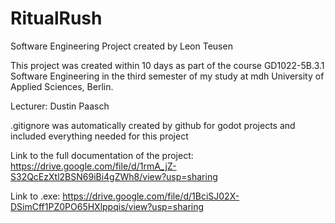 # RitualRush
Software Engineering Project created by Leon Teusen

This project was created within 10 days as part of the course GD1022-5B.3.1 Software Engineering in the third semester of my study at mdh University of Applied Sciences, Berlin.

Lecturer: Dustin Paasch

.gitignore was automatically created by github for godot projects and included everything needed for this project

Link to the full documentation of the project: https://drive.google.com/file/d/1rmA_jZ-S32QcEzXtl2BSN69iBi4gZWh8/view?usp=sharing

Link to .exe: https://drive.google.com/file/d/1BciSJ02X-DSimCff1PZ0PO65HXlppqis/view?usp=sharing
